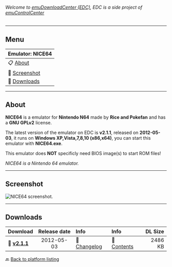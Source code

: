 ###### Welcome to [emuDownloadCenter (EDC)](https://github.com/PhoenixInteractiveNL/emuDownloadCenter/wiki/), EDC is a side project of [emuControlCenter](https://github.com/PhoenixInteractiveNL/emuControlCenter/wiki/)
***
## Menu
| **Emulator: NICE64** |
|:---------|
| :clipboard: [About](#about) |
| :sunrise: [Screenshot](#screenshot) |
| :floppy_disk: [Downloads](#downloads) |
***
## About
**NICE64** is a emulator for **Nintendo N64** made by **Rice and Pokefan** and has a **GNU GPLv2** license.

The latest version of the emulator on EDC is **v2.1.1**, released on **2012-05-03**, it runs on **Windows XP,Vista,7,8,10 (x86,x64)**, you can start this emulator with **NICE64.exe**.

This emulator does **NOT** specificly need BIOS image(s) to start ROM files!

_NICE64 is a Nintendo 64 emulator._
***
## Screenshot
![](https://raw.githubusercontent.com/PhoenixInteractiveNL/emuDownloadCenter/master/hooks/nice64/screen.jpg "NICE64 screenshot.")
***
## Downloads
| Download | Release date  | Info       | Info       | DL Size    |
|:---------|:-------------:|:-----------|:-----------|-----------:|
| :floppy_disk: [**v2.1.1**](https://github.com/PhoenixInteractiveNL/edc-repo0004/raw/master/nice64/2.1.1.7z) | 2012-05-03 | :page_facing_up: [Changelog](https://github.com/PhoenixInteractiveNL/edc-repo0004/blob/master/nice64/2.1.1_changelog.txt) | :mag_right: [Contents](https://github.com/PhoenixInteractiveNL/edc-repo0004/blob/master/nice64/2.1.1_contents.txt) | 2486 KB |

:back: [Back to platform listing](https://github.com/PhoenixInteractiveNL/emuDownloadCenter/wiki/EDC-Platform-List)

